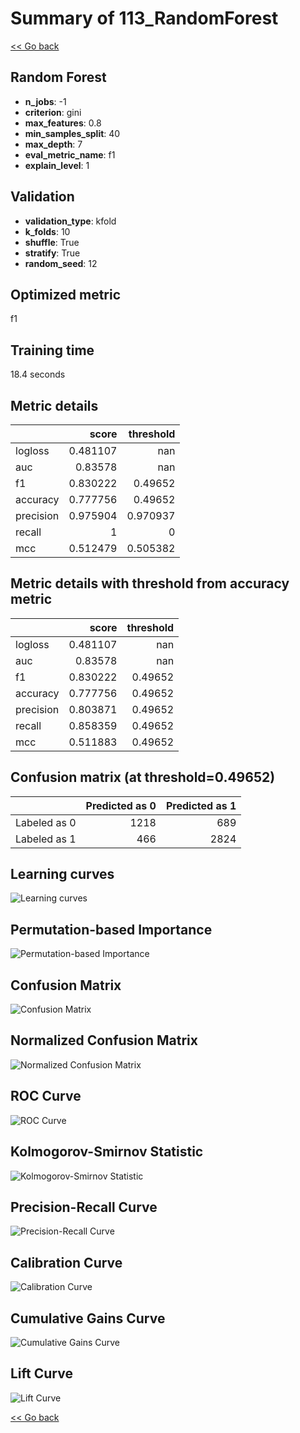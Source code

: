 # Summary of 113_RandomForest

[<< Go back](../README.md)


## Random Forest
- **n_jobs**: -1
- **criterion**: gini
- **max_features**: 0.8
- **min_samples_split**: 40
- **max_depth**: 7
- **eval_metric_name**: f1
- **explain_level**: 1

## Validation
 - **validation_type**: kfold
 - **k_folds**: 10
 - **shuffle**: True
 - **stratify**: True
 - **random_seed**: 12

## Optimized metric
f1

## Training time

18.4 seconds

## Metric details
|           |    score |   threshold |
|:----------|---------:|------------:|
| logloss   | 0.481107 |  nan        |
| auc       | 0.83578  |  nan        |
| f1        | 0.830222 |    0.49652  |
| accuracy  | 0.777756 |    0.49652  |
| precision | 0.975904 |    0.970937 |
| recall    | 1        |    0        |
| mcc       | 0.512479 |    0.505382 |


## Metric details with threshold from accuracy metric
|           |    score |   threshold |
|:----------|---------:|------------:|
| logloss   | 0.481107 |   nan       |
| auc       | 0.83578  |   nan       |
| f1        | 0.830222 |     0.49652 |
| accuracy  | 0.777756 |     0.49652 |
| precision | 0.803871 |     0.49652 |
| recall    | 0.858359 |     0.49652 |
| mcc       | 0.511883 |     0.49652 |


## Confusion matrix (at threshold=0.49652)
|              |   Predicted as 0 |   Predicted as 1 |
|:-------------|-----------------:|-----------------:|
| Labeled as 0 |             1218 |              689 |
| Labeled as 1 |              466 |             2824 |

## Learning curves
![Learning curves](learning_curves.png)

## Permutation-based Importance
![Permutation-based Importance](permutation_importance.png)
## Confusion Matrix

![Confusion Matrix](confusion_matrix.png)


## Normalized Confusion Matrix

![Normalized Confusion Matrix](confusion_matrix_normalized.png)


## ROC Curve

![ROC Curve](roc_curve.png)


## Kolmogorov-Smirnov Statistic

![Kolmogorov-Smirnov Statistic](ks_statistic.png)


## Precision-Recall Curve

![Precision-Recall Curve](precision_recall_curve.png)


## Calibration Curve

![Calibration Curve](calibration_curve_curve.png)


## Cumulative Gains Curve

![Cumulative Gains Curve](cumulative_gains_curve.png)


## Lift Curve

![Lift Curve](lift_curve.png)



[<< Go back](../README.md)
